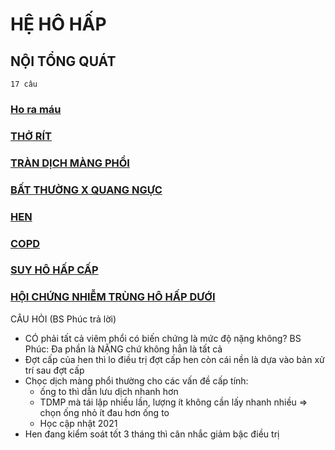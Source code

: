 # HỆ HÔ HẤP  
## NỘI TỔNG QUÁT  
`17 câu`  
### [Ho ra máu](../../100%20Reference%20notes/Ho%20ra%20m%C3%A1u.md)  
### [THỞ RÍT](./UMP/BM%20N%E1%BB%98I/H%C3%94%20H%E1%BA%A4P/TH%E1%BB%9E%20R%C3%8DT.md)  
### [TRÀN DỊCH MÀNG PHỔI](./UMP/BM%20N%E1%BB%98I/H%C3%94%20H%E1%BA%A4P/TR%C3%80N%20D%E1%BB%8ACH%20M%C3%80NG%20PH%E1%BB%94I.md)  
### [BẤT THƯỜNG X QUANG NGỰC](./UMP/BM%20N%E1%BB%98I/H%C3%94%20H%E1%BA%A4P/B%E1%BA%A4T%20TH%C6%AF%E1%BB%9CNG%20X%20QUANG%20NG%E1%BB%B0C.md)  
### [HEN](./UMP/BM%20N%E1%BB%98I/H%C3%94%20H%E1%BA%A4P/HEN.md)  
### [COPD](./UMP/BM%20N%E1%BB%98I/H%C3%94%20H%E1%BA%A4P/COPD.md)  
### [SUY HÔ HẤP CẤP](./UMP/BM%20N%E1%BB%98I/H%C3%94%20H%E1%BA%A4P/SUY%20H%C3%94%20H%E1%BA%A4P%20C%E1%BA%A4P.md)  
### [HỘI CHỨNG NHIỄM TRÙNG HÔ HẤP DƯỚI](./UMP/BM%20N%E1%BB%98I/H%C3%94%20H%E1%BA%A4P/H%E1%BB%98I%20CH%E1%BB%A8NG%20NHI%E1%BB%84M%20TR%C3%99NG%20H%C3%94%20H%E1%BA%A4P%20D%C6%AF%E1%BB%9AI.md)  
  
CÂU HỎI (BS Phúc trả lời)  
- CÓ phải tất cả viêm phổi có biến chứng là mức độ nặng không? BS Phúc: Đa phần là NẶNG chứ không hẳn là tất cả  
- Đợt cấp của hen thì lo điều trị đợt cấp hen còn cái nền là dựa vào bản xử trí sau đợt cấp  
- Chọc dịch màng phổi thường cho các vấn đề cấp tính:  
	- ống to thì dẫn lưu dịch nhanh hơn  
	- TDMP mà tái lập nhiều lần, lượng ít không cần lấy nhanh nhiều => chọn ống nhỏ ít đau hơn ống to  
	- Học cập nhật 2021  
- Hen đang kiểm soát tốt 3 tháng thì cân nhắc giảm bậc điều trị